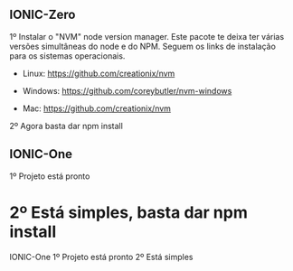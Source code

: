 ## IONIC-Zero

1º Instalar o "NVM" node version manager. Este pacote te deixa ter várias versões simultâneas do node e do NPM. Seguem os links de instalação para os sistemas operacionais.

- Linux: https://github.com/creationix/nvm

- Windows: https://github.com/coreybutler/nvm-windows

- Mac: https://github.com/creationix/nvm

2º Agora basta dar npm install

## IONIC-One

1º Projeto está pronto

2º Está simples, basta dar npm install
=======
IONIC-One
1º Projeto está pronto
2º Está simples
